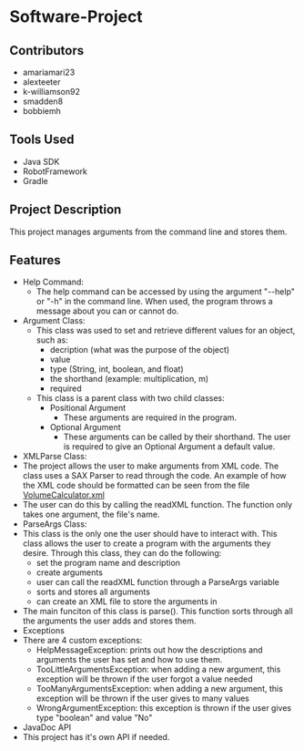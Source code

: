 # Software-Project

## Contributors
* amariamari23
* alexteeter
* k-williamson92
* smadden8
* bobbiemh

## Tools Used
* Java SDK
* RobotFramework
* Gradle

## Project Description
This project manages arguments from the command line and stores them.

## Features
* Help Command:
  * The help command can be accessed by using the argument "--help" or "-h" in the command line. When used, the program throws a message about you can or cannot do.
* Argument Class:
  * This class was used to set and retrieve different values for an object, such as:
    * decription (what was the purpose of the object)
    * value 
    * type (String, int, boolean, and float)
    * the shorthand (example: multiplication, m)
    * required
  * This class is a parent class with two child classes:
    * Positional Argument
      * These arguments are required in the program. 
    * Optional Argument
      * These arguments can be called by their shorthand. The user is required to give an Optional Argument a default value.
 * XMLParse Class:
  * The project allows the user to make arguments from XML code. The class uses a SAX Parser to read through the code. An example of how the XML code should be formatted can be seen from the file [VolumeCalculator.xml](https://github.com/amariamari23/SoftwareProject/blob/master/src/test/java/softwareproject/VolumeCalculator.xml)
  * The user can do this by calling the readXML function. The function only takes one argument, the file's name.
 * ParseArgs Class:
  * This class is the only one the user should have to interact with. This class allows the user to create a program with the arguments they desire. Through this class, they can do the following:
    * set the program name and description
    * create arguments
    * user can call the readXML function through a ParseArgs variable
    * sorts and stores all arguments
    * can create an XML file to store the arguments in
  * The main funciton of this class is parse(). This function sorts through all the arguments the user adds and stores them.
 * Exceptions
  * There are 4 custom exceptions:
    * HelpMessageException: prints out how the descriptions and arguments the user has set and how to use them.
    * TooLittleArgumentsException: when adding a new argument, this exception will be thrown if the user forgot a value needed
    * TooManyArgumentsException: when adding a new argument, this exception will be thrown if the user gives to many values
    * WrongArgumentException: this exception is thrown if the user gives type "boolean" and value "No"
 * JavaDoc API
  * This project has it's own API if needed.
